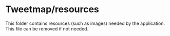 # Tweetmap/resources

This folder contains resources (such as images) needed by the application. This file can
be removed if not needed.
